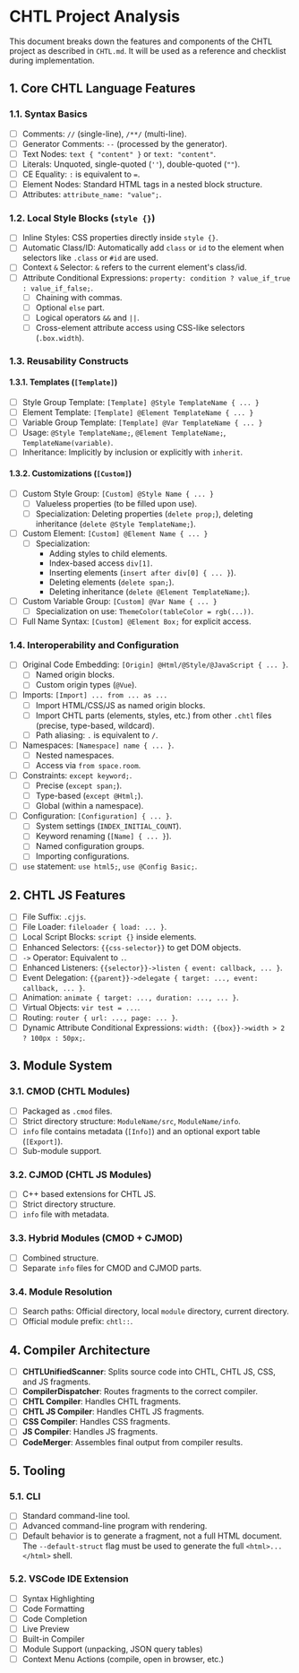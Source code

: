 # CHTL Project Analysis

This document breaks down the features and components of the CHTL project as described in `CHTL.md`. It will be used as a reference and checklist during implementation.

## 1. Core CHTL Language Features

### 1.1. Syntax Basics
- [ ] Comments: `//` (single-line), `/**/` (multi-line).
- [ ] Generator Comments: `--` (processed by the generator).
- [ ] Text Nodes: `text { "content" }` or `text: "content"`.
- [ ] Literals: Unquoted, single-quoted (`''`), double-quoted (`""`).
- [ ] CE Equality: `:` is equivalent to `=`.
- [ ] Element Nodes: Standard HTML tags in a nested block structure.
- [ ] Attributes: `attribute_name: "value";`.

### 1.2. Local Style Blocks (`style {}`)
- [ ] Inline Styles: CSS properties directly inside `style {}`.
- [ ] Automatic Class/ID: Automatically add `class` or `id` to the element when selectors like `.class` or `#id` are used.
- [ ] Context `&` Selector: `&` refers to the current element's class/id.
- [ ] Attribute Conditional Expressions: `property: condition ? value_if_true : value_if_false;`.
    - [ ] Chaining with commas.
    - [ ] Optional `else` part.
    - [ ] Logical operators `&&` and `||`.
    - [ ] Cross-element attribute access using CSS-like selectors (`.box.width`).

### 1.3. Reusability Constructs

#### 1.3.1. Templates (`[Template]`)
- [ ] Style Group Template: `[Template] @Style TemplateName { ... }`
- [ ] Element Template: `[Template] @Element TemplateName { ... }`
- [ ] Variable Group Template: `[Template] @Var TemplateName { ... }`
- [ ] Usage: `@Style TemplateName;`, `@Element TemplateName;`, `TemplateName(variable)`.
- [ ] Inheritance: Implicitly by inclusion or explicitly with `inherit`.

#### 1.3.2. Customizations (`[Custom]`)
- [ ] Custom Style Group: `[Custom] @Style Name { ... }`
    - [ ] Valueless properties (to be filled upon use).
    - [ ] Specialization: Deleting properties (`delete prop;`), deleting inheritance (`delete @Style TemplateName;`).
- [ ] Custom Element: `[Custom] @Element Name { ... }`
    - [ ] Specialization:
        - Adding styles to child elements.
        - Index-based access `div[1]`.
        - Inserting elements (`insert after div[0] { ... }`).
        - Deleting elements (`delete span;`).
        - Deleting inheritance (`delete @Element TemplateName;`).
- [ ] Custom Variable Group: `[Custom] @Var Name { ... }`
    - [ ] Specialization on use: `ThemeColor(tableColor = rgb(...))`.
- [ ] Full Name Syntax: `[Custom] @Element Box;` for explicit access.

### 1.4. Interoperability and Configuration

- [ ] Original Code Embedding: `[Origin] @Html/@Style/@JavaScript { ... }`.
    - [ ] Named origin blocks.
    - [ ] Custom origin types (`@Vue`).
- [ ] Imports: `[Import] ... from ... as ...`
    - [ ] Import HTML/CSS/JS as named origin blocks.
    - [ ] Import CHTL parts (elements, styles, etc.) from other `.chtl` files (precise, type-based, wildcard).
    - [ ] Path aliasing: `.` is equivalent to `/`.
- [ ] Namespaces: `[Namespace] name { ... }`.
    - [ ] Nested namespaces.
    - [ ] Access via `from space.room`.
- [ ] Constraints: `except keyword;`.
    - [ ] Precise (`except span;`).
    - [ ] Type-based (`except @Html;`).
    - [ ] Global (within a namespace).
- [ ] Configuration: `[Configuration] { ... }`.
    - [ ] System settings (`INDEX_INITIAL_COUNT`).
    - [ ] Keyword renaming (`[Name] { ... }`).
    - [ ] Named configuration groups.
    - [ ] Importing configurations.
- [ ] `use` statement: `use html5;`, `use @Config Basic;`.

## 2. CHTL JS Features

- [ ] File Suffix: `.cjjs`.
- [ ] File Loader: `fileloader { load: ... }`.
- [ ] Local Script Blocks: `script {}` inside elements.
- [ ] Enhanced Selectors: `{{css-selector}}` to get DOM objects.
- [ ] `->` Operator: Equivalent to `.`.
- [ ] Enhanced Listeners: `{{selector}}->listen { event: callback, ... }`.
- [ ] Event Delegation: `{{parent}}->delegate { target: ..., event: callback, ... }`.
- [ ] Animation: `animate { target: ..., duration: ..., ... }`.
- [ ] Virtual Objects: `vir test = ...`.
- [ ] Routing: `router { url: ..., page: ... }`.
- [ ] Dynamic Attribute Conditional Expressions: `width: {{box}}->width > 2 ? 100px : 50px;`.

## 3. Module System

### 3.1. CMOD (CHTL Modules)
- [ ] Packaged as `.cmod` files.
- [ ] Strict directory structure: `ModuleName/src`, `ModuleName/info`.
- [ ] `info` file contains metadata (`[Info]`) and an optional export table (`[Export]`).
- [ ] Sub-module support.

### 3.2. CJMOD (CHTL JS Modules)
- [ ] C++ based extensions for CHTL JS.
- [ ] Strict directory structure.
- [ ] `info` file with metadata.

### 3.3. Hybrid Modules (CMOD + CJMOD)
- [ ] Combined structure.
- [ ] Separate `info` files for CMOD and CJMOD parts.

### 3.4. Module Resolution
- [ ] Search paths: Official directory, local `module` directory, current directory.
- [ ] Official module prefix: `chtl::`.

## 4. Compiler Architecture

- [ ] **CHTLUnifiedScanner**: Splits source code into CHTL, CHTL JS, CSS, and JS fragments.
- [ ] **CompilerDispatcher**: Routes fragments to the correct compiler.
- [ ] **CHTL Compiler**: Handles CHTL fragments.
- [ ] **CHTL JS Compiler**: Handles CHTL JS fragments.
- [ ] **CSS Compiler**: Handles CSS fragments.
- [ ] **JS Compiler**: Handles JS fragments.
- [ ] **CodeMerger**: Assembles final output from compiler results.

## 5. Tooling

### 5.1. CLI
- [ ] Standard command-line tool.
- [ ] Advanced command-line program with rendering.
- [ ] Default behavior is to generate a fragment, not a full HTML document. The `--default-struct` flag must be used to generate the full `<html>...</html>` shell.

### 5.2. VSCode IDE Extension
- [ ] Syntax Highlighting
- [ ] Code Formatting
- [ ] Code Completion
- [ ] Live Preview
- [ ] Built-in Compiler
- [ ] Module Support (unpacking, JSON query tables)
- [ ] Context Menu Actions (compile, open in browser, etc.)

